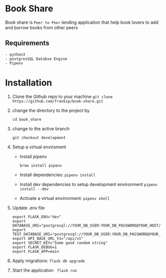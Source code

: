 # Book Share
Book share is `Peer to Peer` lending application that help book lovers to add and borrow books from other peers

## Requirements
    - python3
    - postgresSQL Databse Engine
    - Pipenv

# Installation  ##

1. Clone the Github repo to your machine 
    ``` git clone https://github.com/frankip/book-share.git ```

2. change the directory to the project by 

    ``` cd book_share ```

3. change to the active branch

    ``` git checkout development ```

4. Setup a virtual enviroment

    - Install pipenv

        ```brew install pipenv ```

    - Install dependencies:
        ``` pipenv install ```

    - Install dev dependencies to setup development environment
        ``` pipenv install --dev ```

    - Activate a virtual environment:
        ``` pipenv shell ```
    
5. Update .env file
    ```
    export FLASK_ENV="dev" 
    export DATABASE_URI="postgresql://YOUR_DB_USER:YOUR_DB_PASSWORD@YOUR_HOST/YOUR_DATABASE_NAME"
    export TEST_DATABASE_URI="postgresql://YOUR_DB_USER:YOUR_DB_PASSWORD@YOUR_HOST/YOUR_TEST_DATABASE_NAME" 
    export API_BASE_URL_V1="/api/v1"
    export SECRET_KEY="Some good random string"
    export FLASK_DEBUG=1
    export FLASK_APP=main

    ```

6. Apply migrations:
    ```flask db upgrade```

7. Start the application
    ``` flask run```